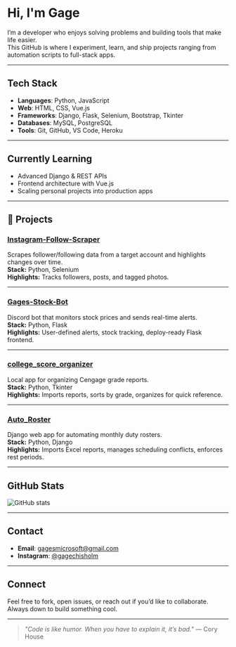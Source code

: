 # Hi, I'm Gage

I’m a developer who enjoys solving problems and building tools that make life easier.  
This GitHub is where I experiment, learn, and ship projects ranging from automation scripts to full-stack apps.

---

## Tech Stack

- **Languages**: Python, JavaScript  
- **Web**: HTML, CSS, Vue.js  
- **Frameworks**: Django, Flask, Selenium, Bootstrap, Tkinter  
- **Databases**: MySQL, PostgreSQL  
- **Tools**: Git, GitHub, VS Code, Heroku  

---

## Currently Learning

- Advanced Django & REST APIs  
- Frontend architecture with Vue.js  
- Scaling personal projects into production apps  

---

## 🔧 Projects

### [Instagram-Follow-Scraper](https://github.com/gagechisholm/Instagram-Follow-Scraper.git)
Scrapes follower/following data from a target account and highlights changes over time.  
**Stack:** Python, Selenium  
**Highlights:** Tracks followers, posts, and tagged photos.  

---

### [Gages-Stock-Bot](https://github.com/gagechisholm/Gages-Stock-Bot.git)
Discord bot that monitors stock prices and sends real-time alerts.  
**Stack:** Python, Flask  
**Highlights:** User-defined alerts, stock tracking, deploy-ready Flask frontend.  

---

### [college_score_organizer](https://github.com/gagechisholm/college_score_organizer.git)
Local app for organizing Cengage grade reports.  
**Stack:** Python, Tkinter  
**Highlights:** Imports reports, sorts by grade, organizes for quick reference.  

---

### [Auto_Roster](https://github.com/gagechisholm/college_score_organizer.git)
Django web app for automating monthly duty rosters.  
**Stack:** Python, Django  
**Highlights:** Imports Excel reports, manages scheduling conflicts, enforces rest periods.  

---

## GitHub Stats

![GitHub stats](https://github-readme-stats.vercel.app/api?username=gagechisholm&show_icons=true&count_private=true&hide=prs&theme=radical)

---

## Contact

- **Email**: [gagesmicrosoft@gmail.com](mailto:gagesmicrosoft@gmail.com)  
- **Instagram**: [@gagechisholm](https://www.instagram.com/gagechisholm/)   

---

## Connect

Feel free to fork, open issues, or reach out if you’d like to collaborate. Always down to build something cool.  

---

> *"Code is like humor. When you have to explain it, it’s bad."* — Cory House
